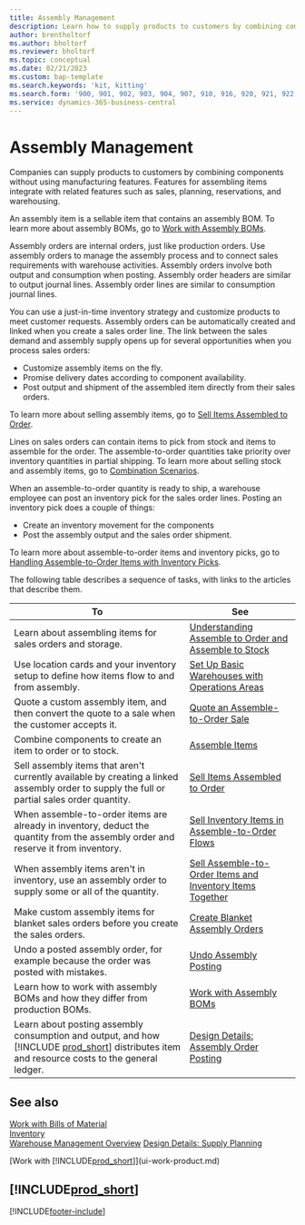 ```yaml
---
title: Assembly Management
description: Learn how to supply products to customers by combining components in simple processes without using manufacturing features.
author: brentholtorf
ms.author: bholtorf
ms.reviewer: bholtorf
ms.topic: conceptual
ms.date: 02/21/2023
ms.custom: bap-template
ms.search.keywords: 'kit, kitting'
ms.search.form: '900, 901, 902, 903, 904, 907, 910, 916, 920, 921, 922, 923, 940, 941, 942, 930, 931, 932, 914, 915, 905'
ms.service: dynamics-365-business-central
---
```

# Assembly Management

Companies can supply products to customers by combining components without using manufacturing features. Features for assembling items integrate with related features such as sales, planning, reservations, and warehousing.  

An assembly item is a sellable item that contains an assembly BOM. To learn more about assembly BOMs, go to [Work with Assembly BOMs](assembly-how-work-assembly-boms.md).

Assembly orders are internal orders, just like production orders. Use assembly orders to manage the assembly process and to connect sales requirements with warehouse activities. Assembly orders involve both output and consumption when posting. Assembly order headers are similar to output journal lines. Assembly order lines are similar to consumption journal lines.  

You can use a just-in-time inventory strategy and customize products to meet customer requests. Assembly orders can be automatically created and linked when you create a sales order line. The link between the sales demand and assembly supply opens up for several opportunities when you process sales orders:

* Customize assembly items on the fly.
* Promise delivery dates according to component availability.
* Post output and shipment of the assembled item directly from their sales orders.

To learn more about selling assembly items, go to [Sell Items Assembled to Order](assembly-how-to-sell-items-assembled-to-order.md).  

Lines on sales orders can contain items to pick from stock and items to assemble for the order. The assemble-to-order quantities take priority over inventory quantities in partial shipping. To learn more about selling stock and assembly items, go to [Combination Scenarios](assembly-assemble-to-order-or-assemble-to-stock.md#combination-scenarios).  

When an assemble-to-order quantity is ready to ship, a warehouse employee can post an inventory pick for the sales order lines. Posting an inventory pick does a couple of things:

* Create an inventory movement for the components
* Post the assembly output and the sales order shipment.

To learn more about assemble-to-order items and inventory picks, go to [Handling Assemble-to-Order Items with Inventory Picks](warehouse-how-to-pick-items-with-inventory-picks.md#handling-assemble-to-order-items-with-inventory-picks).

The following table describes a sequence of tasks, with links to the articles that describe them.

|**To**|**See**|  
|------------|-------------|  
|Learn about assembling items for sales orders and storage.|[Understanding Assemble to Order and Assemble to Stock](assembly-assemble-to-order-or-assemble-to-stock.md)|
|Use location cards and your inventory setup to define how items flow to and from assembly.|[Set Up Basic Warehouses with Operations Areas](warehouse-how-to-set-up-basic-warehouses-with-operations-areas.md)|
|Quote a custom assembly item, and then convert the quote to a sale when the customer accepts it.|[Quote an Assemble-to-Order Sale](assembly-how-to-quote-an-assemble-to-order-sale.md)|
|Combine components to create an item to order or to stock.|[Assemble Items](assembly-how-to-assemble-items.md)|  
|Sell assembly items that aren't currently available by creating a linked assembly order to supply the full or partial sales order quantity.|[Sell Items Assembled to Order](assembly-how-to-sell-items-assembled-to-order.md)|
|When assemble-to-order items are already in inventory, deduct the quantity from the assembly order and reserve it from inventory.|[Sell Inventory Items in Assemble-to-Order Flows](assembly-how-to-sell-inventory-items-in-assemble-to-order-flows.md)|  
|When assembly items aren't in inventory, use an assembly order to supply some or all of the quantity.|[Sell Assemble-to-Order Items and Inventory Items Together](assembly-how-to-sell-assemble-to-order-items-and-inventory-items-together.md)|
|Make custom assembly items for blanket sales orders before you create the sales orders.|[Create Blanket Assembly Orders](assembly-how-to-create-blanket-assembly-orders.md)|
|Undo a posted assembly order, for example because the order was posted with mistakes.|[Undo Assembly Posting](assembly-how-to-undo-assembly-posting.md)|
|Learn how to work with assembly BOMs and how they differ from production BOMs.|[Work with Assembly BOMs](assembly-how-work-assembly-boms.md)|
|Learn about posting assembly consumption and output, and how [!INCLUDE [prod_short](includes/prod_short.md)] distributes item and resource costs to the general ledger.|[Design Details: Assembly Order Posting](design-details-assembly-order-posting.md)|  

## See also 

[Work with Bills of Material](inventory-how-work-BOMs.md)  
[Inventory](inventory-manage-inventory.md)  
[Warehouse Management Overview](design-details-warehouse-management.md)
[Design Details: Supply Planning](design-details-supply-planning.md)  
<!-- [Walkthrough: Planning Supplies Manually](walkthrough-planning-supplies-manually.md)   -->
<!-- [Walkthrough: Selling, Assembling, and Shipping Kits](walkthrough-selling-assembling-and-shipping-kits.md)   -->
[Work with [!INCLUDE[prod_short](includes/prod_short.md)]](ui-work-product.md)  

## [!INCLUDE[prod_short](includes/free_trial_md.md)]  

[!INCLUDE[footer-include](includes/footer-banner.md)]
